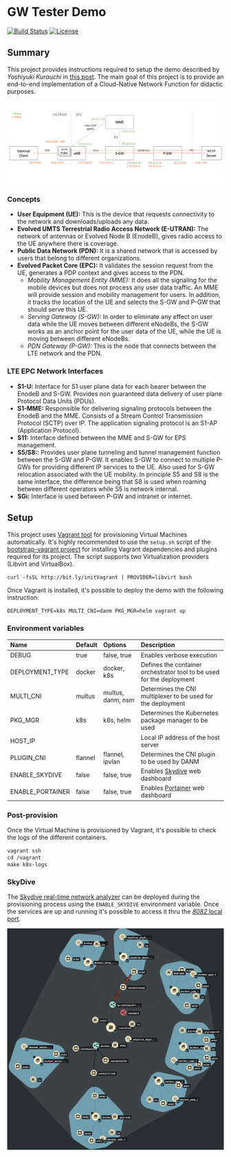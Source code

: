 # GW Tester Demo
[![Build Status](https://travis-ci.org/electrocucaracha/gw-tester.png)](https://travis-ci.org/electrocucaracha/gw-tester)
[![License](https://img.shields.io/badge/License-Apache%202.0-blue.svg)](https://opensource.org/licenses/Apache-2.0)

## Summary

This project provides instructions required to setup the demo
described by *Yoshiyuki Kurauchi* in [this post][1]. The main goal of
this project is to provide an end-to-end implementation of a
Cloud-Native Network Function for didactic purposes.

![Architecture](docs/img/diagram.png)

### Concepts

* **User Equipment (UE):** This is the device that requests
connectivity to the network and downloads/uploads any data.
* **Evolved UMTS Terrestrial Radio Access Network (E-UTRAN):** The
network of antennas or Evolved Node B (EnodeB), gives radio access to
the UE anywhere there is coverage.
* **Public Data Network (PDN):** It is a shared network that is
accessed by users that belong to different organizations.
* **Evolved Packet Core (EPC):** It validates the session request from
the UE, generates a PDP context and gives access to the PDN.
  - *Mobility Management Entity (MME):* It does all the signaling for
the mobile devices but does not process any user data traffic. An MME
will provide session and mobility management for users. In addition,
it tracks the location of the UE and selects the S-GW and P-GW that
should serve this UE.
  - *Serving Gateway (S-GW):* In order to eliminate any effect on user
data while the UE moves between different eNodeBs, the S-GW works as
an anchor point for the user data of the UE, while the UE is moving
between different eNodeBs.
  - *PDN Gateway (P-GW):* This is the node that connects between the
LTE network and the PDN.

### LTE EPC Network Interfaces

* **S1-U:** Interface for S1 user plane data for each bearer between
the EnodeB and S-GW. Provides non guaranteed data delivery
of user plane Protocol Data Units (PDUs).
* **S1-MME:** Responsible for delivering signaling protocols
between the EnodeB and the MME. Consists of a Stream Control
Transmission Protocol (SCTP) over IP. The application signaling
protocol is an S1-AP (Application Protocol).
* **S11:** Interface defined between the MME and S-GW for EPS
management.
* **S5/S8:**: Provides user plane tunneling and tunnel management
function between the S-GW and P-GW. It enables S-GW to connect to
multiple P-GWs for providing different IP services to the UE. Also
used for S-GW relocation associated with the UE mobility. In principle
S5 and S8 is the same interface, the difference being that S8 is used
when roaming between different operators while S5 is network internal.
* **SGi:** Interface is used between P-GW and intranet or internet.

## Setup

This project uses [Vagrant tool][2] for provisioning Virtual Machines
automatically. It's highly recommended to use the  `setup.sh` script
of the [bootstrap-vagrant project][3] for installing Vagrant
dependencies and plugins required for its project. The script
supports two Virtualization providers (Libvirt and VirtualBox).

    curl -fsSL http://bit.ly/initVagrant | PROVIDER=libvirt bash

Once Vagrant is installed, it's possible to deploy the demo with the
following instruction:

    DEPLOYMENT_TYPE=k8s MULTI_CNI=danm PKG_MGR=helm vagrant up


### Environment variables

| Name             | Default | Options           | Description                                                           |
|:-----------------|:--------|:------------------|:----------------------------------------------------------------------|
| DEBUG            | true    | false, true       | Enables verbose execution                                             |
| DEPLOYMENT_TYPE  | docker  | docker, k8s       | Defines the container orchestrator tool to be used for the deployment |
| MULTI_CNI        | multus  | multus, danm, nsm | Determines the CNI multiplexer to be used for the deployment          |
| PKG_MGR          | k8s     | k8s, helm         | Determines the Kubernetes package manager to be used                  |
| HOST_IP          |         |                   | Local IP address of the host server                                   |
| PLUGIN_CNI       | flannel | flannel, ipvlan   | Determines the CNI plugin to be used by DANM                          |
| ENABLE_SKYDIVE   | false   | false, true       | Enables [Skydive](http://skydive.network/) web dashboard              |
| ENABLE_PORTAINER | false   | false, true       | Enables [Portainer](https://www.portainer.io/) web dashboard          |

### Post-provision

Once the Virtual Machine is provisioned by Vagrant, it's possible to
check the logs of the different containers.

    vagrant ssh
    cd /vagrant
    make k8s-logs

### SkyDive

The [Skydive real-time network analyzer][4] can be deployed during the
provisioning process using the `ENABLE_SKYDIVE` environment variable.
Once the services are up and running it's possible to access it thru
the [*8082* local port](http://127.0.0.1:8082).

![Skydive sample](docs/img/skydive.png)

[1]: https://wmnsk.com/posts/20200116_gw-tester/
[2]: https://www.vagrantup.com/
[3]: https://github.com/electrocucaracha/bootstrap-vagrant
[4]: https://skydive.network/
